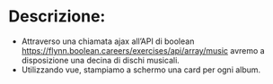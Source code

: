 # Descrizione:

- Attraverso una chiamata ajax all’API di boolean https://flynn.boolean.careers/exercises/api/array/music avremo a disposizione una decina di dischi musicali.
- Utilizzando vue, stampiamo a schermo una card per ogni album.